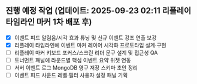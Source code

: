 ## 진행 예정 작업 (업데이트: 2025-09-23 02:11 리플레이 타임라인 마커 1차 배포 후)
- [x] 이벤트 피드 알림음/시각 효과 튜닝 및 신규 이벤트 강조 연출 보강
- [x] 리플레이 타임라인에 이벤트 마커 레이어 시각화 프로토타입 설계·구현
- [ ] 리플레이 마커 키보드 포커스/스크린 리더 문구 설계 및 접근성 QA
- [ ] 토너먼트 패널에 라운드별 핵심 이벤트 요약 위젯 연동
- [ ] 서버 이벤트 로그 MongoDB 영구 저장 스키마 초안 정리
- [ ] 이벤트 피드 사운드 레벨·필터 사용자 설정 패널 기획
